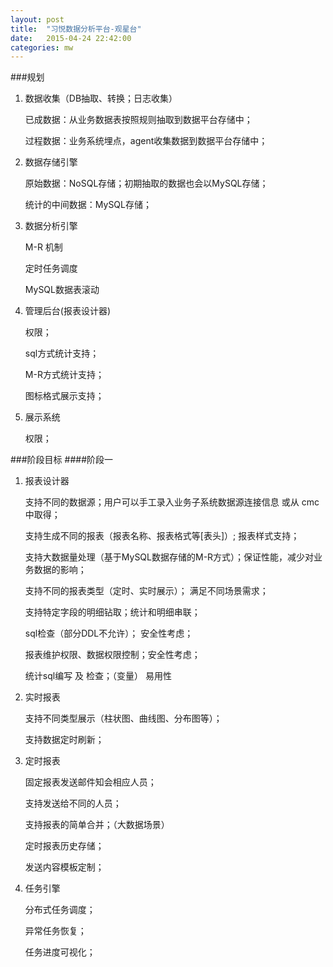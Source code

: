 ```yaml
---
layout: post
title:  "习悦数据分析平台-观星台"
date:   2015-04-24 22:42:00
categories: mw
---
```


###规划
1. 数据收集（DB抽取、转换；日志收集）

    已成数据：从业务数据表按照规则抽取到数据平台存储中；

    过程数据：业务系统埋点，agent收集数据到数据平台存储中；

2. 数据存储引擎

    原始数据：NoSQL存储；初期抽取的数据也会以MySQL存储；

    统计的中间数据：MySQL存储；

3. 数据分析引擎

    M-R 机制

    定时任务调度

    MySQL数据表滚动

4. 管理后台(报表设计器)

    权限；

    sql方式统计支持；

    M-R方式统计支持；

    图标格式展示支持；

5. 展示系统

    权限；
                      


###阶段目标
####阶段一

1. 报表设计器

    支持不同的数据源；用户可以手工录入业务子系统数据源连接信息 或从  cmc中取得；

    支持生成不同的报表（报表名称、报表格式等[表头]）;   报表样式支持；

    支持大数据量处理（基于MySQL数据存储的M-R方式）；保证性能，减少对业务数据的影响；

    支持不同的报表类型（定时、实时展示）； 满足不同场景需求；

    支持特定字段的明细钻取；统计和明细串联；

    sql检查（部分DDL不允许）； 安全性考虑；

    报表维护权限、数据权限控制；安全性考虑；

    统计sql编写 及 检查；（变量）             易用性

2. 实时报表

    支持不同类型展示（柱状图、曲线图、分布图等）；

    支持数据定时刷新；

3. 定时报表

    固定报表发送邮件知会相应人员；

    支持发送给不同的人员；

    支持报表的简单合并；（大数据场景）

    定时报表历史存储；

    发送内容模板定制；

4. 任务引擎

    分布式任务调度；

    异常任务恢复；

    任务进度可视化；
